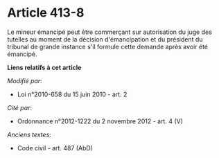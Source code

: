# Article 413-8

Le mineur émancipé peut être commerçant sur autorisation du juge des tutelles au moment de la décision d'émancipation et du
président du tribunal de grande instance s'il formule cette demande après avoir été émancipé.

**Liens relatifs à cet article**

_Modifié par_:

  - Loi n°2010-658 du 15 juin 2010 - art. 2

_Cité par_:

  - Ordonnance n°2012-1222 du 2 novembre 2012 - art. 4 (V)

_Anciens textes_:

  - Code civil - art. 487 (AbD)
